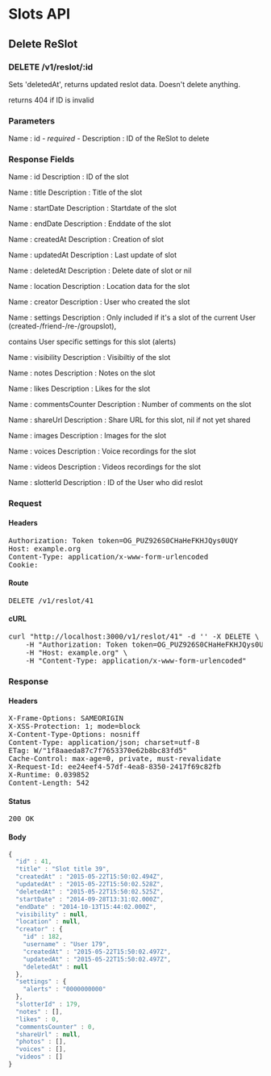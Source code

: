 # Slots API

## Delete ReSlot

### DELETE /v1/reslot/:id

Sets &#39;deletedAt&#39;, returns updated reslot data. Doesn&#39;t delete anything.

returns 404 if ID is invalid

### Parameters

Name : id *- required -*
Description : ID of the ReSlot to delete


### Response Fields

Name : id
Description : ID of the slot

Name : title
Description : Title of the slot

Name : startDate
Description : Startdate of the slot

Name : endDate
Description : Enddate of the slot

Name : createdAt
Description : Creation of slot

Name : updatedAt
Description : Last update of slot

Name : deletedAt
Description : Delete date of slot or nil

Name : location
Description : Location data for the slot

Name : creator
Description : User who created the slot

Name : settings
Description : Only included if it&#39;s a slot of the current User (created-/friend-/re-/groupslot),

contains User specific settings for this slot (alerts)

Name : visibility
Description : Visibiltiy of the slot

Name : notes
Description : Notes on the slot

Name : likes
Description : Likes for the slot

Name : commentsCounter
Description : Number of comments on the slot

Name : shareUrl
Description : Share URL for this slot, nil if not yet shared

Name : images
Description : Images for the slot

Name : voices
Description : Voice recordings for the slot

Name : videos
Description : Videos recordings for the slot

Name : slotterId
Description : ID of the User who did reslot

### Request

#### Headers

<pre>Authorization: Token token=OG_PUZ926S0CHaHeFKHJQys0UQY
Host: example.org
Content-Type: application/x-www-form-urlencoded
Cookie: </pre>

#### Route

<pre>DELETE /v1/reslot/41</pre>

#### cURL

<pre class="request">curl &quot;http://localhost:3000/v1/reslot/41&quot; -d &#39;&#39; -X DELETE \
	-H &quot;Authorization: Token token=OG_PUZ926S0CHaHeFKHJQys0UQY&quot; \
	-H &quot;Host: example.org&quot; \
	-H &quot;Content-Type: application/x-www-form-urlencoded&quot;</pre>

### Response

#### Headers

<pre>X-Frame-Options: SAMEORIGIN
X-XSS-Protection: 1; mode=block
X-Content-Type-Options: nosniff
Content-Type: application/json; charset=utf-8
ETag: W/&quot;1f8aaeda87c7f7653370e62b8bc83fd5&quot;
Cache-Control: max-age=0, private, must-revalidate
X-Request-Id: ee24eef4-57df-4ea8-8350-2417f69c82fb
X-Runtime: 0.039852
Content-Length: 542</pre>

#### Status

<pre>200 OK</pre>

#### Body

```javascript
{
  "id" : 41,
  "title" : "Slot title 39",
  "createdAt" : "2015-05-22T15:50:02.494Z",
  "updatedAt" : "2015-05-22T15:50:02.528Z",
  "deletedAt" : "2015-05-22T15:50:02.525Z",
  "startDate" : "2014-09-28T13:31:02.000Z",
  "endDate" : "2014-10-13T15:44:02.000Z",
  "visibility" : null,
  "location" : null,
  "creator" : {
    "id" : 182,
    "username" : "User 179",
    "createdAt" : "2015-05-22T15:50:02.497Z",
    "updatedAt" : "2015-05-22T15:50:02.497Z",
    "deletedAt" : null
  },
  "settings" : {
    "alerts" : "0000000000"
  },
  "slotterId" : 179,
  "notes" : [],
  "likes" : 0,
  "commentsCounter" : 0,
  "shareUrl" : null,
  "photos" : [],
  "voices" : [],
  "videos" : []
}
```

